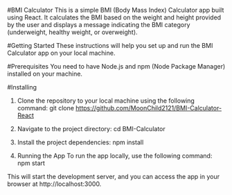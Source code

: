 #BMI Calculator
This is a simple BMI (Body Mass Index) Calculator app built using React. It calculates the BMI based on the weight and height provided by the user and displays a message indicating the BMI category (underweight, healthy weight, or overweight).

#Getting Started
These instructions will help you set up and run the BMI Calculator app on your local machine.

#Prerequisites
You need to have Node.js and npm (Node Package Manager) installed on your machine.

#Installing
1. Clone the repository to your local machine using the following command:
git clone https://github.com/MoonChild2121/BMI-Calculator-React

2. Navigate to the project directory:
cd BMI-Calculator

3. Install the project dependencies:
npm install
4. Running the App
To run the app locally, use the following command:
npm start

This will start the development server, and you can access the app in your browser at http://localhost:3000.
